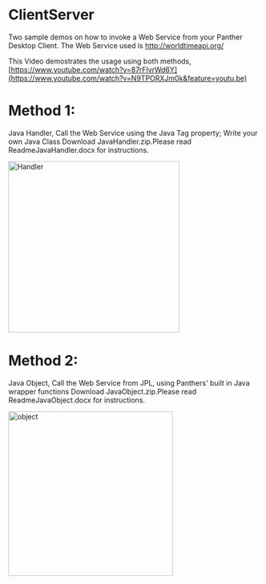 # ClientServer
Two sample demos  on how to invoke a Web Service from  your Panther Desktop Client.
The Web Service used is http://worldtimeapi.org/

This Video demostrates the usage using  both methods, [https://www.youtube.com/watch?v=87rFIvrWd6Y](https://www.youtube.com/watch?v=N9TPORXJm0k&feature=youtu.be)

# Method 1:
Java Handler, Call the Web Service using the Java Tag property; Write your own Java Class
Download JavaHandler.zip.Please read ReadmeJavaHandler.docx  for instructions.

<img width="341" alt="Handler" src="https://github.com/ProlificsPanther/RESTAPI/assets/19936022/3f55e18e-ee21-47d2-9987-d30e416874f0">

# Method 2:
Java Object,  Call the Web Service  from JPL, using Panthers' built in  Java wrapper functions
Download JavaObject.zip.Please read ReadmeJavaObject.docx for instructions.

<img width="328" alt="object" src="https://github.com/ProlificsPanther/RESTAPI/assets/19936022/b6ac590f-4613-44cf-a2e4-264f0796b083">


 


